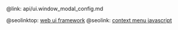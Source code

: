 @link: api/ui.window_modal_config.md

@seolinktop: [web ui framework](https://webix.com)
@seolink: [context menu javascript](https://webix.com/widget/contextmenu/)